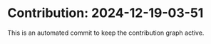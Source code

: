 # Contribution: 2024-12-19-03-51
This is an automated commit to keep the contribution graph active.
